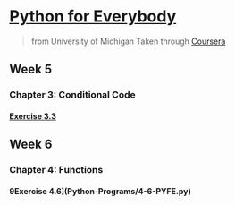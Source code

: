 # [Python for Everybody](https://www.py4e.com/)
> from University of Michigan
> Taken through [Coursera](https://www.coursera.org/programs/vts-learning-program-nvi2e/learn/python?specialization=python)

## Week 5

### Chapter 3: Conditional Code

#### [Exercise 3.3](Python-Programs/3-3-PYFE.py)

## Week 6

### Chapter 4: Functions

#### 9Exercise 4.6](Python-Programs/4-6-PYFE.py)
